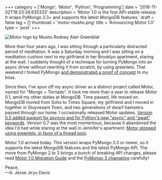 +++
category = ['Mongo', 'Motor', 'Python', 'Programming']
date = '2016-11-02T18:23:39.635333'
description = 'Motor 1.0 is the first API-stable release. It wraps PyMongo 3.3+ and supports the latest MongoDB features.'
draft = false
tag = []
thumbnail = 'motor-musho.png'
title = 'Announcing Motor 1.0'
type = 'post'
+++

<p><img style="display:block; margin-left:auto; margin-right:auto;" src="motor-musho.png" alt="Motor logo by Musho Rodney Alan Greenblat" title="motor-musho.png" border="0" /></p>

More than four years ago, I was sitting through a particularly distracted period of meditation. It was a Saturday morning and I was sitting on a meditation cushion next to my girlfriend in her Brooklyn apartment, staring at the wall. I suddenly thought of a technique for turning PyMongo into an async driver without rewriting it from scratch, by using greenlets. That weekend I forked PyMongo [and demonstrated a proof of concept](https://github.com/ajdavis/mongo-python-driver/commit/f4cf72300fd84b23a1adf43c4bf226ec987d17b5) to my boss.

Since then, I've spun off my async driver as a distinct project called Motor, named for "Mongo + Tornado". It took me more than a year to release Motor 0.1, amid my other duties at MongoDB. Time passed, life moved on. MongoDB moved from Soho to Times Square, my girlfriend and I moved in together in Stuyvesant Town, and two generations of dwarf hamsters passed through our home. I occasionally released Motor updates. [Version 0.5 added support for asyncio and for Python's new "async" and "await" keywords](/motor-0-5-asyncio-async-await-keywords/). Version 0.7 was the most momentous, because it abandoned the idea I'd had while staring at the wall in Jennifer's apartment: [Motor stopped using greenlets, in favor of a thread pool](/motor-0-7-beta/).

Motor 1.0 arrived today. This version wraps PyMongo 3.3 or newer, so it supports the latest MongoDB features and the latest PyMongo API. The move from PyMongo 2 to 3 brings a bunch of breaking API changes, please read [Motor 1.0 Migration Guide](http://motor.readthedocs.io/en/stable/migrate-to-motor-1.html) and the [PyMongo 3 changelog](http://api.mongodb.com/python/current/changelog.html#changes-in-version-3-0) carefully!

Peace,  
&mdash;A. Jesse Jiryu Davis
